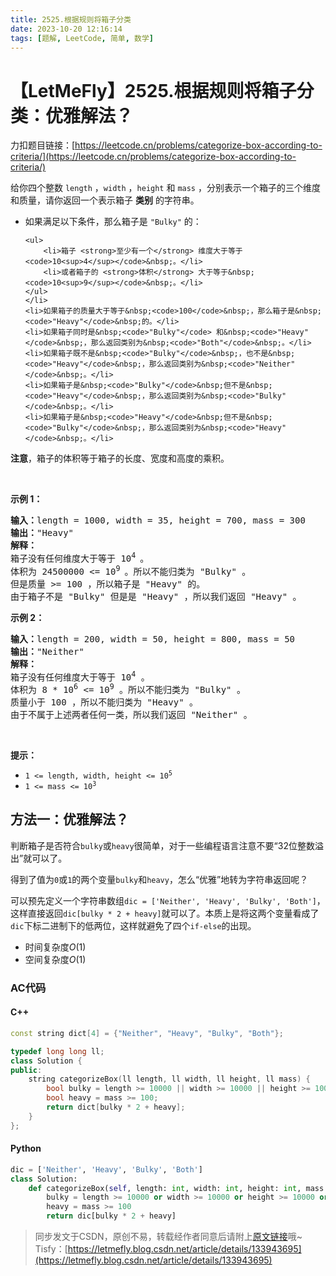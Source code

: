 ```yaml
---
title: 2525.根据规则将箱子分类
date: 2023-10-20 12:16:14
tags: [题解, LeetCode, 简单, 数学]
---
```


# 【LetMeFly】2525.根据规则将箱子分类：优雅解法？

力扣题目链接：[https://leetcode.cn/problems/categorize-box-according-to-criteria/](https://leetcode.cn/problems/categorize-box-according-to-criteria/)

<p>给你四个整数&nbsp;<code>length</code>&nbsp;，<code>width</code>&nbsp;，<code>height</code>&nbsp;和&nbsp;<code>mass</code>&nbsp;，分别表示一个箱子的三个维度和质量，请你返回一个表示箱子 <strong>类别</strong> 的字符串。</p>

<ul>
	<li>如果满足以下条件，那么箱子是&nbsp;<code>"Bulky"</code>&nbsp;的：

	<ul>
		<li>箱子 <strong>至少有一个</strong> 维度大于等于 <code>10<sup>4</sup></code>&nbsp;。</li>
		<li>或者箱子的 <strong>体积</strong> 大于等于&nbsp;<code>10<sup>9</sup></code>&nbsp;。</li>
	</ul>
	</li>
	<li>如果箱子的质量大于等于&nbsp;<code>100</code>&nbsp;，那么箱子是&nbsp;<code>"Heavy"</code>&nbsp;的。</li>
	<li>如果箱子同时是&nbsp;<code>"Bulky"</code> 和&nbsp;<code>"Heavy"</code>&nbsp;，那么返回类别为&nbsp;<code>"Both"</code>&nbsp;。</li>
	<li>如果箱子既不是&nbsp;<code>"Bulky"</code>&nbsp;，也不是&nbsp;<code>"Heavy"</code>&nbsp;，那么返回类别为&nbsp;<code>"Neither"</code>&nbsp;。</li>
	<li>如果箱子是&nbsp;<code>"Bulky"</code>&nbsp;但不是&nbsp;<code>"Heavy"</code>&nbsp;，那么返回类别为&nbsp;<code>"Bulky"</code>&nbsp;。</li>
	<li>如果箱子是&nbsp;<code>"Heavy"</code>&nbsp;但不是&nbsp;<code>"Bulky"</code>&nbsp;，那么返回类别为&nbsp;<code>"Heavy"</code>&nbsp;。</li>
</ul>

<p><strong>注意</strong>，箱子的体积等于箱子的长度、宽度和高度的乘积。</p>

<p>&nbsp;</p>

<p><strong>示例 1：</strong></p>

<pre>
<b>输入：</b>length = 1000, width = 35, height = 700, mass = 300
<b>输出：</b>"Heavy"
<b>解释：</b>
箱子没有任何维度大于等于 10<sup>4 </sup>。
体积为 24500000 &lt;= 10<sup>9 </sup>。所以不能归类为 "Bulky" 。
但是质量 &gt;= 100 ，所以箱子是 "Heavy" 的。
由于箱子不是 "Bulky" 但是是 "Heavy" ，所以我们返回 "Heavy" 。</pre>

<p><strong>示例 2：</strong></p>

<pre>
<b>输入：</b>length = 200, width = 50, height = 800, mass = 50
<b>输出：</b>"Neither"
<b>解释：</b>
箱子没有任何维度大于等于 10<sup>4</sup>&nbsp;。
体积为 8 * 10<sup>6</sup> &lt;= 10<sup>9</sup>&nbsp;。所以不能归类为 "Bulky" 。
质量小于 100 ，所以不能归类为 "Heavy" 。
由于不属于上述两者任何一类，所以我们返回 "Neither" 。</pre>

<p>&nbsp;</p>

<p><strong>提示：</strong></p>

<ul>
	<li><code>1 &lt;= length, width, height &lt;= 10<sup>5</sup></code></li>
	<li><code>1 &lt;= mass &lt;= 10<sup>3</sup></code></li>
</ul>


    
## 方法一：优雅解法？

判断箱子是否符合```bulky```或```heavy```很简单，对于一些编程语言注意不要“32位整数溢出”就可以了。

得到了值为```0```或```1```的两个变量```bulky```和```heavy```，怎么“优雅”地转为字符串返回呢？

可以预先定义一个字符串数组```dic = ['Neither', 'Heavy', 'Bulky', 'Both']```，这样直接返回```dic[bulky * 2 + heavy]```就可以了。本质上是将这两个变量看成了```dic```下标二进制下的低两位，这样就避免了四个```if-else```的出现。

+ 时间复杂度$O(1)$
+ 空间复杂度$O(1)$

### AC代码

#### C++

```cpp
const string dict[4] = {"Neither", "Heavy", "Bulky", "Both"};

typedef long long ll;
class Solution {
public:
    string categorizeBox(ll length, ll width, ll height, ll mass) {
        bool bulky = length >= 10000 || width >= 10000 || height >= 10000 || length * width * height >= 1000000000;
        bool heavy = mass >= 100;
        return dict[bulky * 2 + heavy];
    }
};
```

#### Python

```python
dic = ['Neither', 'Heavy', 'Bulky', 'Both']
class Solution:
    def categorizeBox(self, length: int, width: int, height: int, mass: int) -> str:
        bulky = length >= 10000 or width >= 10000 or height >= 10000 or length * width * height >= 1000000000
        heavy = mass >= 100
        return dic[bulky * 2 + heavy]

```

> 同步发文于CSDN，原创不易，转载经作者同意后请附上[原文链接](https://blog.tisfy.eu.org/2023/10/20/LeetCode%202525.%E6%A0%B9%E6%8D%AE%E8%A7%84%E5%88%99%E5%B0%86%E7%AE%B1%E5%AD%90%E5%88%86%E7%B1%BB/)哦~
> Tisfy：[https://letmefly.blog.csdn.net/article/details/133943695](https://letmefly.blog.csdn.net/article/details/133943695)
